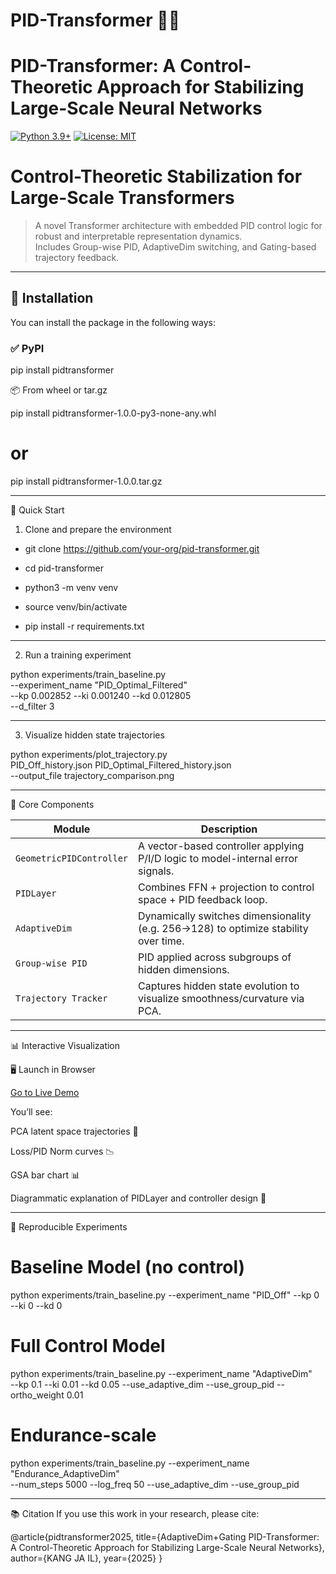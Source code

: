 # PID-Transformer 🧭🧠

# PID-Transformer: A Control-Theoretic Approach for Stabilizing Large-Scale Neural Networks

[![Python 3.9+](https://img.shields.io/badge/python-3.9+-blue.svg)](https://www.python.org/downloads/release/python-390/)
[![License: MIT](https://img.shields.io/badge/License-MIT-yellow.svg)](https://opensource.org/licenses/MIT)

# Control-Theoretic Stabilization for Large-Scale Transformers

> A novel Transformer architecture with embedded PID control logic for robust and interpretable representation dynamics.  
> Includes Group-wise PID, AdaptiveDim switching, and Gating-based trajectory feedback.

---

## 🔧 Installation

You can install the package in the following ways:

### ✅ PyPI

pip install pidtransformer

📦 From wheel or tar.gz

pip install pidtransformer-1.0.0-py3-none-any.whl
# or
pip install pidtransformer-1.0.0.tar.gz

---

🚀 Quick Start

1. Clone and prepare the environment

- git clone https://github.com/your-org/pid-transformer.git

- cd pid-transformer

- python3 -m venv venv

- source venv/bin/activate

- pip install -r requirements.txt

---

2. Run a training experiment

python experiments/train_baseline.py \
    --experiment_name "PID_Optimal_Filtered" \
    --kp 0.002852 --ki 0.001240 --kd 0.012805 \
    --d_filter 3

---

3. Visualize hidden state trajectories

python experiments/plot_trajectory.py \
    PID_Off_history.json PID_Optimal_Filtered_history.json \
    --output_file trajectory_comparison.png

---

🧠 Core Components

| Module                   | Description                                                                         |
| ------------------------ | ----------------------------------------------------------------------------------- |
| `GeometricPIDController` | A vector-based controller applying P/I/D logic to model-internal error signals.     |
| `PIDLayer`               | Combines FFN + projection to control space + PID feedback loop.                     |
| `AdaptiveDim`            | Dynamically switches dimensionality (e.g. 256→128) to optimize stability over time. |
| `Group-wise PID`         | PID applied across subgroups of hidden dimensions.                                  |
| `Trajectory Tracker`     | Captures hidden state evolution to visualize smoothness/curvature via PCA.          |

---

📊 Interactive Visualization

🖥 Launch in Browser

[Go to Live Demo](https://kangmin22.github.io/PID-Transformer-PROJECT/)

You’ll see:

PCA latent space trajectories 🧭

Loss/PID Norm curves 📉

GSA bar chart 📊

Diagrammatic explanation of PIDLayer and controller design 🧩

---

🧪 Reproducible Experiments

# Baseline Model (no control)
python experiments/train_baseline.py --experiment_name "PID_Off" --kp 0 --ki 0 --kd 0

# Full Control Model
python experiments/train_baseline.py --experiment_name "AdaptiveDim" \
    --kp 0.1 --ki 0.01 --kd 0.05 --use_adaptive_dim --use_group_pid --ortho_weight 0.01

# Endurance-scale
python experiments/train_baseline.py --experiment_name "Endurance_AdaptiveDim" \
    --num_steps 5000 --log_freq 50 --use_adaptive_dim --use_group_pid

---

📚 Citation
If you use this work in your research, please cite:

@article{pidtransformer2025,
  title={AdaptiveDim+Gating PID-Transformer: A Control-Theoretic Approach for Stabilizing Large-Scale Neural Networks},
  author={KANG JA IL},
  year={2025}
}

